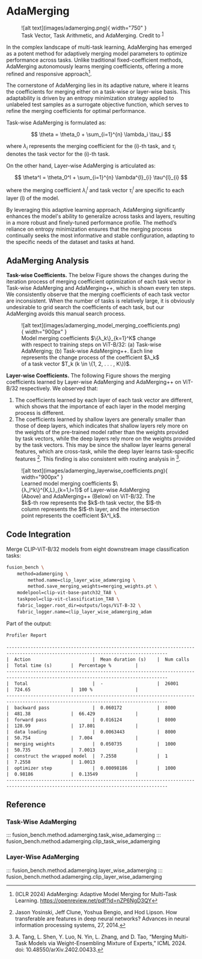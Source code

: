 # AdaMerging

<figure markdown="span">
    ![alt text](images/adamerging.png){ width="750" }
    <figcaption>Task Vector, Task Arithmetic, and AdaMerging. Credit to <sup id="fnref:1"><a class="footnote-ref" href="#fn:1">1</a></sup></figcaption>
</figure>

In the complex landscape of multi-task learning, AdaMerging has emerged as a potent method for adaptively merging model parameters to optimize performance across tasks. Unlike traditional fixed-coefficient methods, AdaMerging autonomously learns merging coefficients, offering a more refined and responsive approach[^1]. 

The cornerstone of AdaMerging lies in its adaptive nature, where it learns the coefficients for merging either on a task-wise or layer-wise basis. This adaptability is driven by an entropy minimization strategy applied to unlabeled test samples as a surrogate objective function, which serves to refine the merging coefficients for optimal performance.

Task-wise AdaMerging is formulated as:

$$
\theta = \theta_0 + \sum_{i=1}^{n} \lambda_i \tau_i
$$

where $\lambda_i$ represents the merging coefficient for the \(i\)-th task, and $\tau_i$ denotes the task vector for the \(i\)-th task.

On the other hand, Layer-wise AdaMerging is articulated as:

$$
\theta^l = \theta_0^l + \sum_{i=1}^{n} \lambda^{l}_{i} \tau^{l}_{i}
$$

where the merging coefficient $\lambda^{l}_{i}$ and task vector $\tau^{l}_{i}$ are specific to each layer \(l\) of the model.

By leveraging this adaptive learning approach, AdaMerging significantly enhances the model's ability to generalize across tasks and layers, resulting in a more robust and finely-tuned performance profile. The method’s reliance on entropy minimization ensures that the merging process continually seeks the most informative and stable configuration, adapting to the specific needs of the dataset and tasks at hand.

## AdaMerging Analysis

**Task-wise Coefficients.** 
The below Figure shows the changes during the iteration process of merging coefficient optimization of each task vector in Task-wise AdaMerging and AdaMerging++, which is shown every ten steps. We consistently observe that the merging coefficients of each task vector are inconsistent. When the number of tasks is relatively large, it is obviously undesirable to grid search the coefficients of each task, but our AdaMerging avoids this manual search process.

<figure markdown="span">
![alt text](images/adamerging_model_merging_coefficients.png){ width="900px" }
<figcaption style="max-width:90%" markdown="span">
Model merging coefficients $\{λ_k\}_{k=1}^K$ change with respect to training steps on ViT-B/32:  
(a) Task-wise AdaMerging; (b) Task-wise AdaMerging++. Each line represents the change process of the coefficient $λ_k$ of a task vector $T_k (k \in \{1, 2, . . . , K\})$.
</figcaption>
</figure>

**Layer-wise Coefficients.**
The following Figure shows the merging coefficients learned by Layer-wise AdaMerging and AdaMerging++ on ViT-B/32 respectively. We observed that:  

1. The coefficients learned by each layer of each task vector are different, which shows that the importance of each layer in the model merging process is different. 
2. The coefficients learned by shallow layers are generally smaller than those of deep layers, which indicates that shallow layers rely more on the weights of the pre-trained model rather than the weights provided by task vectors, while the deep layers rely more on the weights provided by the task vectors. This may be since the shallow layer learns general features, which are cross-task, while the deep layer learns task-specific features [^2]. This finding is also consistent with routing analysis in [^3].

<figure markdown="span">
![alt text](images/adamerging_layerwise_coefficients.png){ width="900px" }
<figcaption style="max-width:90%" markdown="span">
Learned model merging coefficients $\{λ_l^k\}^{K,L}_{k=1,l=1}$ of Layer-wise AdaMerging (Above) and AdaMerging++ (Below) on ViT-B/32. 
The $k$-th row represents the $k$-th task vector, the $l$-th column represents the $l$-th layer, and the intersection point represents the coefficient $λ^l_k$.
</figcaption>
</figure>

## Code Integration

Merge CLIP-ViT-B/32 models from eight downstream image classification tasks:

```bash
fusion_bench \
    method=adamerging \
        method.name=clip_layer_wise_adamerging \
        method.save_merging_weights=merging_weights.pt \
    modelpool=clip-vit-base-patch32_TA8 \
    taskpool=clip-vit-classification_TA8 \
    fabric_logger.root_dir=outputs/logs/ViT-B-32 \
    fabric_logger.name=clip_layer_wise_adamerging_adam
```

Part of the output:

```
Profiler Report

----------------------------------------------------------------------------------------------------------------------------------
|  Action                       |  Mean duration (s)    |  Num calls            |  Total time (s)       |  Percentage %         |
----------------------------------------------------------------------------------------------------------------------------------
|  Total                        |  -                    |  26001                |  724.65               |  100 %                |
----------------------------------------------------------------------------------------------------------------------------------
|  backward pass                |  0.060172             |  8000                 |  481.38               |  66.429               |
|  forward pass                 |  0.016124             |  8000                 |  128.99               |  17.801               |
|  data loading                 |  0.0063443            |  8000                 |  50.754               |  7.004                |
|  merging weights              |  0.050735             |  1000                 |  50.735               |  7.0013               |
|  construct the wrapped model  |  7.2558               |  1                    |  7.2558               |  1.0013               |
|  optimizer step               |  0.00098186           |  1000                 |  0.98186              |  0.13549              |
----------------------------------------------------------------------------------------------------------------------------------
```

## Reference

### Task-Wise AdaMerging

::: fusion_bench.method.adamerging.task_wise_adamerging
::: fusion_bench.method.adamerging.clip_task_wise_adamerging

### Layer-Wise AdaMerging

::: fusion_bench.method.adamerging.layer_wise_adamerging
::: fusion_bench.method.adamerging.clip_layer_wise_adamerging

[^1]: (ICLR 2024) AdaMerging: Adaptive Model Merging for Multi-Task Learning. https://openreview.net/pdf?id=nZP6NgD3QY
[^2]: Jason Yosinski, Jeff Clune, Yoshua Bengio, and Hod Lipson. How transferable are features in deep neural networks? Advances in neural information processing systems, 27, 2014.
[^3]: A. Tang, L. Shen, Y. Luo, N. Yin, L. Zhang, and D. Tao, “Merging Multi-Task Models via Weight-Ensembling Mixture of Experts,” ICML 2024. doi: 10.48550/arXiv.2402.00433.
